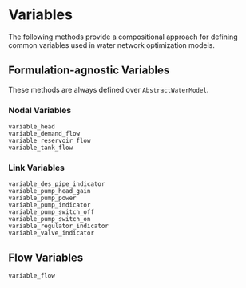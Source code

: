 # Variables
The following methods provide a compositional approach for defining common variables used in water network optimization models.

## Formulation-agnostic Variables

These methods are always defined over `AbstractWaterModel`.

### Nodal Variables
```@docs
variable_head
variable_demand_flow
variable_reservoir_flow
variable_tank_flow
```

### Link Variables
```@docs
variable_des_pipe_indicator
variable_pump_head_gain
variable_pump_power
variable_pump_indicator
variable_pump_switch_off
variable_pump_switch_on
variable_regulator_indicator
variable_valve_indicator
```

## Flow Variables
```@docs
variable_flow
```